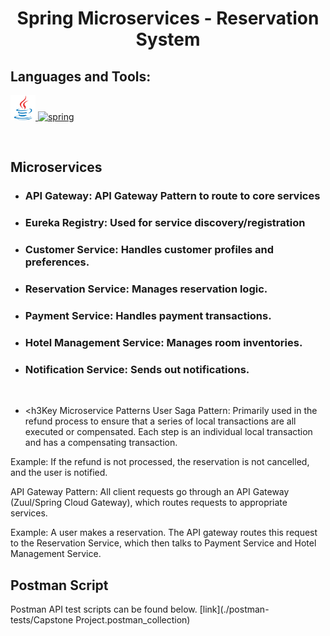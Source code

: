 <h1 align="center"> Spring Microservices - Reservation System </h1>
<h2 align="left">Languages and Tools:</h2>
<p align="left"> <a href="https://www.java.com" target="_blank" rel="noreferrer"> <img src="https://raw.githubusercontent.com/devicons/devicon/master/icons/java/java-original.svg" alt="java" width="40" height="40"/> </a> <a href="https://spring.io/" target="_blank" rel="noreferrer"> <img src="https://www.vectorlogo.zone/logos/springio/springio-icon.svg" alt="spring" width="40" height="40"/> </a> </p>
<br/>
<h2>Microservices</h2>

* <h3>API Gateway: API Gateway Pattern to route to core services</h3>
* <h3>Eureka Registry: Used for service discovery/registration</h3>
* <h3>Customer Service: Handles customer profiles and preferences.</h3>
* <h3>Reservation Service: Manages reservation logic.</h3>
* <h3>Payment Service: Handles payment transactions.</h3>
* <h3>Hotel Management Service: Manages room inventories.</h3>
* <h3>Notification  Service: Sends out notifications.</h3>

<br/>

* <h3Key Microservice Patterns User</h3>
Saga Pattern: Primarily used in the refund process to ensure that a series of local transactions are all executed or compensated. Each step is an individual local transaction and has a compensating transaction.

Example: If the refund is not processed, the reservation is not cancelled, and the user is notified.

API Gateway Pattern: All client requests go through an API Gateway (Zuul/Spring Cloud Gateway), which routes requests to appropriate services.

Example: A user makes a reservation. The API gateway routes this request to the Reservation Service, which then talks to Payment Service and Hotel Management Service.



<h2> Postman Script </h2>
Postman API test scripts can be found below.
[link](./postman-tests/Capstone Project.postman_collection)

